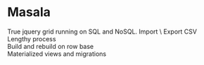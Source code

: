 # Masala
True jquery grid running on SQL and NoSQL.
Import \ Export CSV<br>
Lengthy process<br>
Build and rebuild on row base<br>
Materialized views and migrations<br>